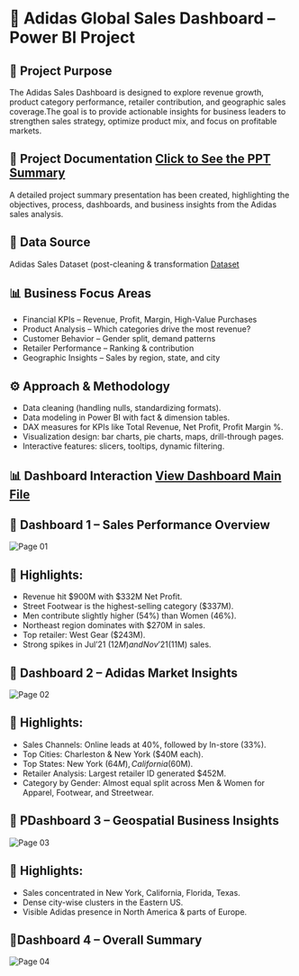 # 👟 Adidas Global Sales Dashboard – Power BI Project

## 📌 Project Purpose
The Adidas Sales Dashboard is designed to explore revenue growth, product category performance, retailer contribution, and geographic sales coverage.The goal is to provide actionable insights for business leaders to strengthen sales strategy, optimize product mix, and focus on profitable markets.

## 📑 Project Documentation  <a href=""> Click to See the PPT Summary</a>
A detailed project summary presentation has been created, highlighting the objectives, process, dashboards, and business insights from the Adidas sales analysis.

## 📂 Data Source
Adidas Sales Dataset (post-cleaning & transformation <a href="https://github.com/sabaribala2004-dataanalyst/Dashboard-Design/blob/main/AdidasSalesdata.xlsx"> Dataset</a>

## 📊 Business Focus Areas
- Financial KPIs – Revenue, Profit, Margin, High-Value Purchases
- Product Analysis – Which categories drive the most revenue?
- Customer Behavior – Gender split, demand patterns
- Retailer Performance – Ranking & contribution
- Geographic Insights – Sales by region, state, and city

## ⚙️ Approach & Methodology
- Data cleaning (handling nulls, standardizing formats).
- Data modeling in Power BI with fact & dimension tables.
- DAX measures for KPIs like Total Revenue, Net Profit, Profit Margin %.
- Visualization design: bar charts, pie charts, maps, drill-through pages.
- Interactive features: slicers, tooltips, dynamic filtering.

## 📊 Dashboard Interaction  <a href="https://github.com/sabaribala2004-dataanalyst/Dashboard-Design/blob/main/Adidas%20Sales%20Dashboard.pbix"> View Dashboard Main File </a>

## 📌 Dashboard 1 – Sales Performance Overview

![Page 01](https://github.com/user-attachments/assets/1b67065c-43fb-4381-83ca-2ea042f08816)

  ## 🔎 Highlights:
  - Revenue hit $900M with $332M Net Profit.
  - Street Footwear is the highest-selling category ($337M).
  - Men contribute slightly higher (54%) than Women (46%).
  - Northeast region dominates with $270M in sales.
  - Top retailer: West Gear ($243M).
  - Strong spikes in Jul’21 ($12M) and Nov’21 ($11M) sales.


## 📌 Dashboard 2 – Adidas Market Insights

![Page 02](https://github.com/user-attachments/assets/78a5c0da-5c56-4b65-abaa-0ec6936f306d)

  ## 🔎 Highlights:
  - Sales Channels: Online leads at 40%, followed by In-store (33%).
  - Top Cities: Charleston & New York ($40M each).
  - Top States: New York ($64M), California ($60M).
  - Retailer Analysis: Largest retailer ID generated $452M.
  - Category by Gender: Almost equal split across Men & Women for Apparel, Footwear, and Streetwear.


## 📌 PDashboard 3 – Geospatial Business Insights

![Page 03](https://github.com/user-attachments/assets/0e16c95d-c79f-409f-bb16-2b5b72aba73a)

  ## 🔎 Highlights:
  - Sales concentrated in New York, California, Florida, Texas.
  - Dense city-wise clusters in the Eastern US.
  - Visible Adidas presence in North America & parts of Europe.


## 📌Dashboard 4 – Overall Summary

![Page 04](https://github.com/user-attachments/assets/7f722156-40d4-46e7-a60e-6bee7e8a37df)

  

  
